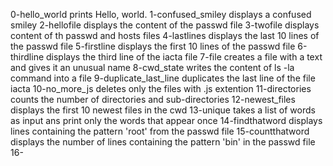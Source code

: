 0-hello_world prints Hello, world.
1-confused_smiley displays a confused smiley
2-hellofile displays the content of the passwd file
3-twofile displays content of th passwd and hosts files
4-lastlines displays the last 10 lines of the passwd file
5-firstline displays the first 10 lines of the passwd file
6-thirdline displays the third line of the iacta file
7-file creates a file with a text and gives it an unusual name
8-cwd_state writes the content of ls -la command into a file
9-duplicate_last_line duplicates the last line of the file iacta
10-no_more_js deletes only the files with .js extention
11-directories counts the number of directories and sub-directories
12-newest_files displays the first 10 newest files in the cwd
13-unique takes a list of words as input ans print only the words that appear once
14-findthatword displays lines containing the pattern 'root' from the passwd file
15-countthatword displays the number of lines containing the pattern 'bin' in the passwd file
16-